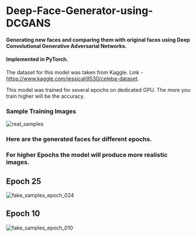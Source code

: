 # Deep-Face-Generator-using-DCGANS
#### Generating new faces and comparing them with original faces using Deep Convolutional Generative Adversarial Networks.
#### Implemented in PyTorch.
The dataset for this model was taken from Kaggle. Link - https://www.kaggle.com/jessicali9530/celeba-dataset. 

This model was trained for several epochs on dedicated GPU. The more you train higher will be the accuracy.
### Sample Training Images
![real_samples](https://user-images.githubusercontent.com/40026126/72149643-9d605280-33c9-11ea-8b2e-9f777a14168b.png)


### Here are the generated faces for different epochs.
### For higher Epochs the model will produce more realistic images.
## Epoch 25
![fake_samples_epoch_024](https://user-images.githubusercontent.com/40026126/72149210-a270d200-33c8-11ea-899b-b538edc746b9.png)

## Epoch 10 
![fake_samples_epoch_010](https://user-images.githubusercontent.com/40026126/72149424-20cd7400-33c9-11ea-9412-60c0027dc80f.png)
